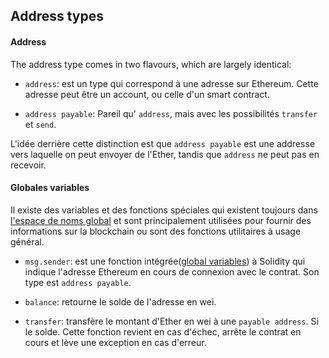 ## Address types

#### Address

The address type comes in two flavours, which are largely identical:

- `address`: est un type qui correspond à une adresse sur Ethereum. Cette adresse peut être un account, ou celle d'un smart contract.

- `address payable`: Pareil qu' `address`, mais avec les possibilités `transfer` et `send`.

L'idée derrière cette distinction est que `address payable` est une addresse vers laquelle on peut envoyer de l'Ether,
tandis que `address` ne peut pas en recevoir.

#### Globales variables

Il existe des variables et des fonctions spéciales qui existent toujours dans [l'espace de noms global](<https://fr.wikipedia.org/wiki/Espace_de_noms_(programmation)>) et sont principalement utilisées pour fournir des informations sur la blockchain ou sont des fonctions utilitaires à usage général.

- `msg.sender`: est une fonction intégrée([global variables](https://docs.soliditylang.org/en/latest/units-and-global-variables.html#address-related)) à Solidity qui indique l'adresse Ethereum en cours de connexion avec le contrat. Son type est `address payable`.

- `balance`: retourne le solde de l'adresse en wei.

- `transfer`: transfère le montant d'Ether en wei à une `payable address`. Si le solde. Cette fonction revient en cas d'échec, arrête le contrat en cours et lève une exception en cas d'erreur.
